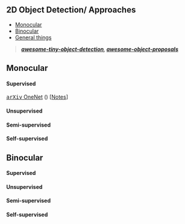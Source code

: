 <!-- CSS -->
<link rel="stylesheet" style="text/css" href="../styles.css">
<!--     -->

## 2D Object Detection/ Approaches

- [Monocular](#monocular)
- [Binocular](#binocular)
- [General things](general.md)

>**_[awesome-tiny-object-detection](https://github.com/kuanhungchen/awesome-tiny-object-detection), [awesome-object-proposals](https://github.com/caocuong0306/awesome-object-proposals)_**

## Monocular

#### Supervised

[<kbd>arXiv</kbd> OneNet](https://arxiv.org/pdf/2012.05780.pdf) () [[Notes](onenet.md)]

#### Unsupervised

#### Semi-supervised

#### Self-supervised


## Binocular

#### Supervised

#### Unsupervised

#### Semi-supervised

#### Self-supervised